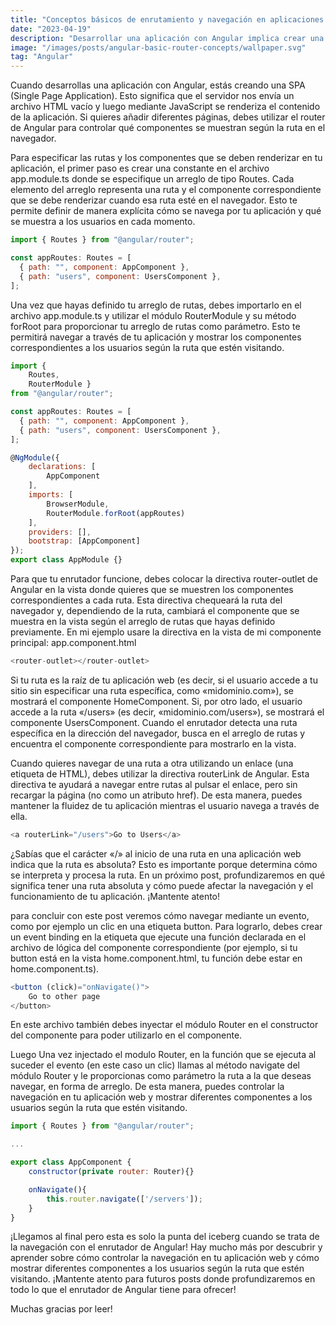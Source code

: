 ```yaml
---
title: "Conceptos básicos de enrutamiento y navegación en aplicaciones web con Angular"
date: "2023-04-19"
description: "Desarrollar una aplicación con Angular implica crear una SPA (Single Page Application), donde el servidor envía un archivo HTML vacío y el contenido se renderiza mediante JavaScript. Para agregar diferentes páginas, necesitas el router de Angular, el cual te permite controlar qué componentes se muestran según la ruta en el navegador. En este post, te explicamos todo lo que necesitas saber al respecto. ¡Sigue leyendo!"
image: "/images/posts/angular-basic-router-concepts/wallpaper.svg"
tag: "Angular"
---
```


Cuando desarrollas una aplicación con Angular, estás creando una SPA (Single Page Application). Esto significa que el servidor nos envía un archivo HTML vacío y luego mediante JavaScript se renderiza el contenido de la aplicación. Si quieres añadir diferentes páginas, debes utilizar el router de Angular para controlar qué componentes se muestran según la ruta en el navegador.

Para especificar las rutas y los componentes que se deben renderizar en tu aplicación, el primer paso es crear una constante en el archivo app.module.ts donde se especifique un arreglo de tipo Routes. Cada elemento del arreglo representa una ruta y el componente correspondiente que se debe renderizar cuando esa ruta esté en el navegador. Esto te permite definir de manera explícita cómo se navega por tu aplicación y qué se muestra a los usuarios en cada momento.

```javascript {monokai}
import { Routes } from "@angular/router";

const appRoutes: Routes = [
  { path: "", component: AppComponent },
  { path: "users", component: UsersComponent },
];
```

Una vez que hayas definido tu arreglo de rutas, debes importarlo en el archivo app.module.ts y utilizar el módulo RouterModule y su método forRoot para proporcionar tu arreglo de rutas como parámetro. Esto te permitirá navegar a través de tu aplicación y mostrar los componentes correspondientes a los usuarios según la ruta que estén visitando.

```javascript
import {
    Routes,
    RouterModule }
from "@angular/router";

const appRoutes: Routes = [
  { path: "", component: AppComponent },
  { path: "users", component: UsersComponent },
];

@NgModule({
    declarations: [
        AppComponent
    ],
    imports: [
        BrowserModule,
        RouterModule.forRoot(appRoutes)
    ],
    providers: [],
    bootstrap: [AppComponent]
});
export class AppModule {}

```

Para que tu enrutador funcione, debes colocar la directiva router-outlet de Angular en la vista donde quieres que se muestren los componentes correspondientes a cada ruta. Esta directiva chequeará la ruta del navegador y, dependiendo de la ruta, cambiará el componente que se muestra en la vista según el arreglo de rutas que hayas definido previamente. En mi ejemplo usare la directiva en la vista de mi componente principal: app.component.html

```javascript
<router-outlet></router-outlet>
```

Si tu ruta es la raíz de tu aplicación web (es decir, si el usuario accede a tu sitio sin especificar una ruta específica, como «midominio.com»), se mostrará el componente HomeComponent. Si, por otro lado, el usuario accede a la ruta «/users» (es decir, «midominio.com/users»), se mostrará el componente UsersComponent. Cuando el enrutador detecta una ruta específica en la dirección del navegador, busca en el arreglo de rutas y encuentra el componente correspondiente para mostrarlo en la vista.

Cuando quieres navegar de una ruta a otra utilizando un enlace (una etiqueta <a> de HTML), debes utilizar la directiva routerLink de Angular. Esta directiva te ayudará a navegar entre rutas al pulsar el enlace, pero sin recargar la página (no como un atributo href). De esta manera, puedes mantener la fluidez de tu aplicación mientras el usuario navega a través de ella.

```javascript
<a routerLink="/users">Go to Users</a>
```

¿Sabías que el carácter «/» al inicio de una ruta en una aplicación web indica que la ruta es absoluta? Esto es importante porque determina cómo se interpreta y procesa la ruta. En un próximo post, profundizaremos en qué significa tener una ruta absoluta y cómo puede afectar la navegación y el funcionamiento de tu aplicación. ¡Mantente atento!

para concluir con este post veremos cómo navegar mediante un evento, como por ejemplo un clic en una etiqueta button. Para lograrlo, debes crear un event binding en la etiqueta que ejecute una función declarada en el archivo de lógica del componente correspondiente (por ejemplo, si tu button está en la vista home.component.html, tu función debe estar en home.component.ts).

```javascript
<button (click)="onNavigate()">
    Go to other page
</button>
```

En este archivo también debes inyectar el módulo Router en el constructor del componente para poder utilizarlo en el componente.

Luego Una vez injectado el modulo Router, en la función que se ejecuta al suceder el evento (en este caso un clic) llamas al método navigate del módulo Router y le proporcionas como parámetro la ruta a la que deseas navegar, en forma de arreglo. De esta manera, puedes controlar la navegación en tu aplicación web y mostrar diferentes componentes a los usuarios según la ruta que estén visitando.

```javascript
import { Routes } from "@angular/router";

...

export class AppComponent {
    constructor(private router: Router){}

    onNavigate(){
        this.router.navigate(['/servers']);
    }
}
```

¡Llegamos al final pero esta es solo la punta del iceberg cuando se trata de la navegación con el enrutador de Angular! Hay mucho más por descubrir y aprender sobre cómo controlar la navegación en tu aplicación web y cómo mostrar diferentes componentes a los usuarios según la ruta que estén visitando. ¡Mantente atento para futuros posts donde profundizaremos en todo lo que el enrutador de Angular tiene para ofrecer!

Muchas gracias por leer!
